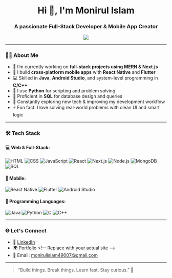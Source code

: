 <h1 align="center">Hi 👋, I'm Monirul Islam</h1>
<h3 align="center">A passionate Full-Stack Developer & Mobile App Creator</h3>

<p align="center">
  <img src="https://readme-typing-svg.herokuapp.com?color=36BCF7&lines=Web+Developer;MERN+Stack+Developer;Next.js+Enthusiast;React+Native+%7C+Flutter+App+Developer;C%2FC%2B%2B%2FPython+Programmer;Lifelong+Learner" />
</p>

---

### 👨‍💻 About Me

- 🔭 I’m currently working on **full-stack projects using MERN & Next.js**
- 📱 I build **cross-platform mobile apps** with **React Native** and **Flutter**
- 💻 Skilled in **Java**, **Android Studio**, and system-level programming in **C/C++**
- 🐍 I use **Python** for scripting and problem solving
- 💽 Proficient in **SQL** for database design and queries
- 🌱 Constantly exploring new tech & improving my development workflow
- ⚡ Fun fact: I love solving real-world problems with clean UI and smart logic

---

### 🛠️ Tech Stack

#### 💻 Web & Full-Stack:
![HTML](https://img.shields.io/badge/-HTML5-E34F26?style=flat&logo=html5&logoColor=white)
![CSS](https://img.shields.io/badge/-CSS3-1572B6?style=flat&logo=css3)
![JavaScript](https://img.shields.io/badge/-JavaScript-F7DF1E?style=flat&logo=javascript&logoColor=black)
![React](https://img.shields.io/badge/-React-61DAFB?style=flat&logo=react)
![Next.js](https://img.shields.io/badge/-Next.js-black?style=flat&logo=next.js)
![Node.js](https://img.shields.io/badge/-Node.js-339933?style=flat&logo=node.js)
![MongoDB](https://img.shields.io/badge/-MongoDB-47A248?style=flat&logo=mongodb)
![SQL](https://img.shields.io/badge/-SQL-4479A1?style=flat&logo=mysql&logoColor=white)

#### 📱 Mobile:
![React Native](https://img.shields.io/badge/-React%20Native-61DAFB?style=flat&logo=react)
![Flutter](https://img.shields.io/badge/-Flutter-02569B?style=flat&logo=flutter)
![Android Studio](https://img.shields.io/badge/-Android%20Studio-3DDC84?style=flat&logo=android-studio)

#### 🧠 Programming Languages:
![Java](https://img.shields.io/badge/-Java-007396?style=flat&logo=java)
![Python](https://img.shields.io/badge/-Python-3776AB?style=flat&logo=python)
![C](https://img.shields.io/badge/-C-00599C?style=flat&logo=c)
![C++](https://img.shields.io/badge/-C++-00599C?style=flat&logo=c%2B%2B)

---


### 🌐 Let's Connect

- 💼 [LinkedIn](www.linkedin.com/in/monirul-islam-soumik)
- 🌍 [Portfolio]([https://your-portfolio-link.com](https://moniruls.netlify.app/)) <!-- Replace with your actual site -->
- 📧 Email: monirulislam49007@gmail.com

---

> “Build things. Break things. Learn fast. Stay curious.” 🚀
